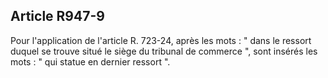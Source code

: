 Article R947-9
----
Pour l'application de l'article R. 723-24, après les mots : " dans le ressort
duquel se trouve situé le siège du tribunal de commerce ", sont insérés les mots
: " qui statue en dernier ressort ".

